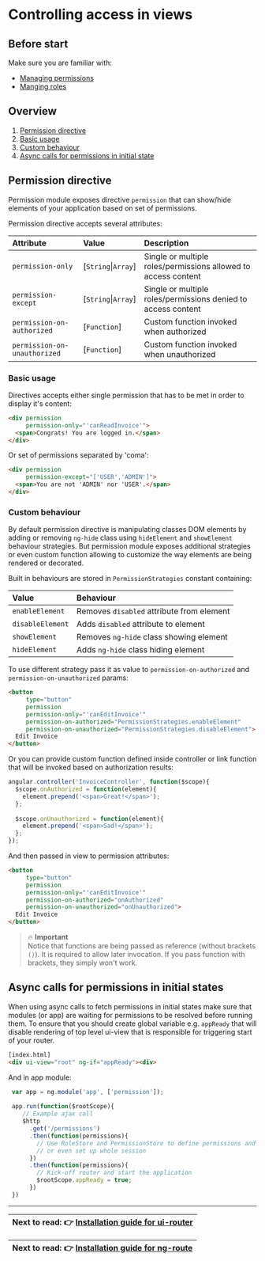 Controlling access in views
============================

Before start
----------------------------

Make sure you are familiar with:
- [Managing permissions](https://github.com/Narzerus/angular-permission/blob/development/docs/1-manging-permissions.md)
- [Manging roles](https://github.com/Narzerus/angular-permission/blob/development/docs/2-manging-roles.md)   

Overview
----------------------------

1. [Permission directive]()
  1. [Basic usage]()
  1. [Custom behaviour]()
2. [Async calls for permissions in initial state]()

Permission directive
----------------------------
  
Permission module exposes directive `permission` that can show/hide elements of your application based on set of permissions.

Permission directive accepts several attributes:

| Attribute                    | Value              | Description                                                     | 
| :--------------------------- | :----------------- | :-------------------------------------------------------------- |
| `permission-only`            | [`String`\|`Array`] | Single or multiple roles/permissions allowed to access content |
| `permission-except`          | [`String`\|`Array`] | Single or multiple roles/permissions denied to access content  |
| `permission-on-authorized`   | [`Function`]       | Custom function invoked when authorized                         |
| `permission-on-unauthorized` | [`Function`]       | Custom function invoked when unauthorized                       |

### Basic usage

Directives accepts either single permission that has to be met in order to display it's content:
 
```html
<div permission 
     permission-only="'canReadInvoice'">
  <span>Congrats! You are logged in.</span>  
</div>
```

Or set of permissions separated by 'coma':

```html
<div permission 
     permission-except="['USER','ADMIN']">
  <span>You are not 'ADMIN' nor 'USER'.</span>  
</div>
```

### Custom behaviour

By default permission directive is manipulating classes DOM elements by adding or removing `ng-hide` class using `hideElement` and `showElement` behaviour strategies. But permission module exposes additional strategies or even custom function allowing to customize the way elements are being rendered or decorated.
  
Built in behaviours are stored in `PermissionStrategies` constant containing: 

| Value            | Behaviour                                 | 
| :--------------- | :---------------------------------------- |
| `enableElement`  | Removes `disabled` attribute from element |
| `disableElement` | Adds `disabled` attribute to element      |
| `showElement`    | Removes `ng-hide` class showing element   |
| `hideElement`    | Adds `ng-hide` class hiding element       |

To use different strategy pass it as value to `permission-on-authorized` and `permission-on-unauthorized` params:

```html
<button 
     type="button" 
     permission 
     permission-only="'canEditInvoice'"
     permission-on-authorized="PermissionStrategies.enableElement"
     permission-on-unauthorized="PermissionStrategies.disableElement">
  Edit Invoice  
</button>
```

Or you can provide custom function defined inside controller or link function that will be invoked based on authorization results:

```javascript
angular.controller('InvoiceController', function($scope){
  $scope.onAuthorized = function(element){ 
    element.prepend('<span>Great!</span>');
  };
  
  $scope.onUnauthorized = function(element){ 
    element.prepend('<span>Sad!</span>');
  };
});
```

And then passed in view to permission attributes:

```html
<button 
     type="button" 
     permission 
     permission-only="'canEditInvoice'"
     permission-on-authorized="onAuthorized"
     permission-on-unauthorized="onUnauthorized">
  Edit Invoice  
</button>
```

> :fire: **Important**   
> Notice that functions are being passed as reference (without brackets `()`). It is required to allow later invocation. If you pass function with brackets, they simply won't work. 

Async calls for permissions in initial states
----------------------------

When using async calls to fetch permissions in initial states make sure that modules (or app) are waiting for permissions to be resolved before running them. To ensure that you should create global variable e.g. `appReady` that will disable rendering of top level ui-view that is responsible for triggering start of your router.  
   
```html
[index.html]
<div ui-view="root" ng-if="appReady"><div>
```

And in app module: 

```js
 var app = ng.module('app', ['permission']);
 
 app.run(function($rootScope){
    // Example ajax call
    $http
      .get('/permissions')
      .then(function(permissions){
        // Use RoleStore and PermissionStore to define permissions and roles 
        // or even set up whole session
      })
      .then(function(permissions){
        // Kick-off router and start the application
        $rootScope.appReady = true;
      })
 })
```
----------------------------

| **Next to read**: :point_right: [Installation guide for ui-router](https://github.com/Narzerus/angular-permission/blob/development/docs/ui-router/1-installation.md) |
| --- |

| **Next to read**: :point_right: [Installation guide for ng-route](https://github.com/Narzerus/angular-permission/blob/development/docs/ng-route/1-installation.md) |
| --- |